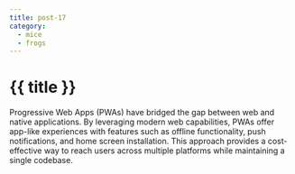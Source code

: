 ```yaml
---
title: post-17
category: 
  - mice
  - frogs
---
```


# {{ title }}

Progressive Web Apps (PWAs) have bridged the gap between web and native applications. By leveraging modern web capabilities, PWAs offer app-like experiences with features such as offline functionality, push notifications, and home screen installation. This approach provides a cost-effective way to reach users across multiple platforms while maintaining a single codebase. 